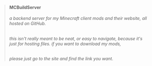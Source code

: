 > #### MCBuildServer
> 
> ###### a backend server for my Minecraft client mods and their website, all hosted on GitHub.
> ###### this isn't really meant to be neat, or easy to navigate, because it's just for hosting files. if you want to download my mods, 
> ###### please just go to the site and find the link you want.


